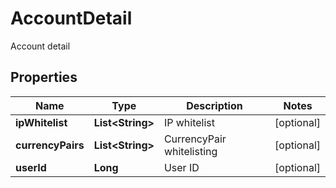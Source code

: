 
# AccountDetail

Account detail

## Properties

Name | Type | Description | Notes
------------ | ------------- | ------------- | -------------
**ipWhitelist** | **List&lt;String&gt;** | IP whitelist |  [optional]
**currencyPairs** | **List&lt;String&gt;** | CurrencyPair whitelisting |  [optional]
**userId** | **Long** | User ID |  [optional]

